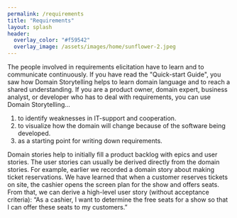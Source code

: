 ```yaml
---
permalink: /requirements
title: "Requirements"
layout: splash
header: 
  overlay_color: "#f59542"
  overlay_image: /assets/images/home/sunflower-2.jpeg
---
```


The people involved in requirements elicitation have to learn and to communicate continuously. If you have read the "Quick-start Guide", you saw how Domain Storytelling helps to learn domain language and to reach a shared understanding. If you are a product owner, domain expert, business analyst, or developer who has to deal with requirements, you can use Domain Storytelling...

1. to identify weaknesses in IT-support and cooperation.
2. to visualize how the domain will change because of the software being developed.
3. as a starting point for writing down requirements.

Domain stories help to initially fill a product backlog with epics and user stories. The user stories can usually be derived directly from the domain stories. For example, earlier we recorded a domain story about making ticket reservations. We have learned that when a customer reserves tickets on site, the cashier opens the screen plan for the show and offers seats. From that, we can derive a high-level user story (without acceptance criteria): “As a cashier, I want to determine the free seats for a show so that I can offer these seats to my customers.”
